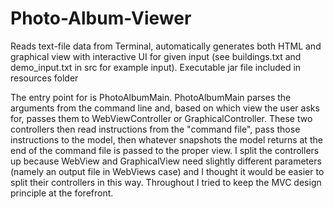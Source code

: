 # Photo-Album-Viewer

Reads text-file data from Terminal, automatically generates both HTML and graphical view with interactive UI for given input 
(see buildings.txt and demo_input.txt in src for example input). Executable jar file included in resources folder

The entry point for is PhotoAlbumMain. PhotoAlbumMain parses the arguments from the command line and, based on which view the user asks for, passes them to WebViewController or  GraphicalController. These two controllers then read instructions from the "command file", pass those instructions to the model, then whatever snapshots the model returns at the end of the command file is passed to the proper view. I split the controllers up because WebView and GraphicalView need slightly different parameters (namely an output file in WebViews case) and I thought it would be easier to split their controllers in this way. Throughout I tried to keep the MVC design principle at the forefront. 
